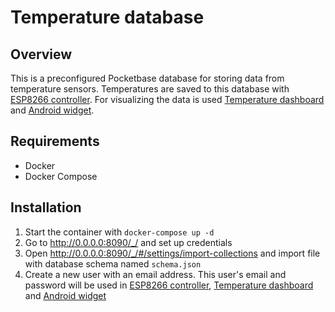# Temperature database

## Overview

This is a preconfigured Pocketbase database for storing data from temperature sensors. Temperatures are saved to this
database with [ESP8266 controller](https://github.com/ingui-n/thermometer-controller). For visualizing the data is used
[Temperature dashboard](https://github.com/ingui-n/thermometer-dashboard)
and [Android widget](https://github.com/ingui-n/thermometer-android-widget).

## Requirements

- Docker
- Docker Compose

## Installation

1. Start the container with `docker-compose up -d`
2. Go to http://0.0.0.0:8090/_/ and set up credentials
3. Open http://0.0.0.0:8090/_/#/settings/import-collections and import file with database schema named `schema.json`
4. Create a new user with an email address. This user's email and password will be used in 
[ESP8266 controller](https://github.com/ingui-n/thermometer-controller), 
[Temperature dashboard](https://github.com/ingui-n/thermometer-dashboard) and
   [Android widget](https://github.com/ingui-n/thermometer-android-widget)
